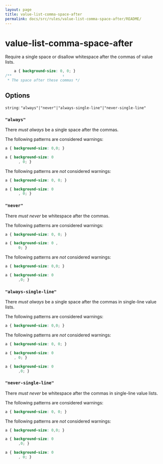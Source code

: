 ```yaml
---
layout: page
title: value-list-comma-space-after
permalink: docs/src/rules/value-list-comma-space-after/README/
---
```


# value-list-comma-space-after

Require a single space or disallow whitespace after the commas of value lists.

```css
    a { background-size: 0, 0; }
/**                       ↑
 * The space after these commas */
```

## Options

`string`: `"always"|"never"|"always-single-line"|"never-single-line"`

### `"always"`

There *must always* be a single space after the commas.

The following patterns are considered warnings:

```css
a { background-size: 0,0; }
```

```css
a { background-size: 0
      , 0; }
```

The following patterns are *not* considered warnings:

```css
a { background-size: 0, 0; }
```

```css
a { background-size: 0
      , 0; }
```

### `"never"`

There *must never* be whitespace after the commas.

The following patterns are considered warnings:

```css
a { background-size: 0, 0; }
```

```css
a { background-size: 0 ,
      0; }
```

The following patterns are *not* considered warnings:

```css
a { background-size: 0,0; }
```

```css
a { background-size: 0
      ,0; }
```

### `"always-single-line"`

There *must always* be a single space after the commas in single-line value lists.

The following patterns are considered warnings:

```css
a { background-size: 0,0; }
```

The following patterns are *not* considered warnings:

```css
a { background-size: 0, 0; }
```

```css
a { background-size: 0
    , 0; }
```

```css
a { background-size: 0
      ,0; }
```

### `"never-single-line"`

There *must never* be whitespace after the commas in single-line value lists.

The following patterns are considered warnings:

```css
a { background-size: 0, 0; }
```

The following patterns are *not* considered warnings:

```css
a { background-size: 0,0; }
```

```css
a { background-size: 0
      ,0; }
```

```css
a { background-size: 0
      , 0; }
```
